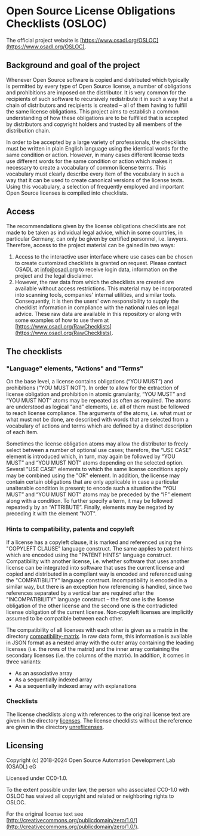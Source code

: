 # Open Source License Obligations Checklists (OSLOC)
The official project website is [https://www.osadl.org/OSLOC](https://www.osadl.org/OSLOC).
## Background and goal of the project
Whenever Open Source software is copied and distributed which typically is permitted by every type of Open Source license, a number of obligations and prohibitions are imposed on the distributor. It is very common for the recipients of such software to recursively redistribute it in such a way that a chain of distributors and recipients is created &ndash; all of them having to fulfill the same license obligations. This project aims to establish a common understanding of how these obligations are to be fulfilled that is accepted by distributors and copyright holders and trusted by all members of the distribution chain.

In order to be accepted by a large variety of professionals, the checklists must be written in plain English language using the identical words for the same condition or action. However, in many cases different license texts use different words for the same condition or action which makes it necessary to create a vocabulary of common license terms. This vocabulary must clearly describe every item of the vocabulary in such a way that it can be used to create canonical versions of the license texts. Using this vocabulary, a selection of frequently employed and important Open Source licenses is compiled into checklists.
## Access
The recommendations given by the license obligations checklists are not made to be taken as individual legal advice, which in some countries, in particular Germany, can only be given by certified personnel, i.e. lawyers. Therefore, access to the project material can be gained in two ways:
1. Access to the interactive user interface where use cases can be chosen to create customized checklists is granted on request. Please contact OSADL at info@osadl.org to receive login data, information on the project and the legal disclaimer.
2. However, the raw data from which the checklists are created are available without access restrictions. This material may be incorporated into scanning tools, companies' internal utilities, and similar tools. Consequently, it is then the users' own responsibility to supply the checklist information in compliance with the national rules on legal advice. These raw data are available in this repository or along with some examples of how to use them at [https://www.osadl.org/RawChecklists](https://www.osadl.org/RawChecklists).
## The checklists
### "Language" elements, "Actions" and "Terms"
On the base level, a license contains obligations (“YOU MUST”) and prohibitions (“YOU MUST NOT”). In order to allow for the extraction of license obligation and prohibition in atomic granularity, “YOU MUST” and “YOU MUST NOT” atoms may be repeated as often as required. The atoms are understood as logical “and” elements, i.e. all of them must be followed to reach license compliance. The arguments of the atoms, i.e. what must or what must not be done, are described with words that are selected from a vocabulary of actions and terms which are defined by a distinct description of each item.

Sometimes the license obligation atoms may allow the distributor to freely select between a number of optional use cases; therefore, the “USE CASE” element is introduced which, in turn, may again be followed by “YOU MUST” and “YOU MUST NOT” atoms depending on the selected option. Several "USE CASE" elements to which the same license conditions apply may be combined using the "OR" element. In addition, the license may contain certain obligations that are only applicable in case a particular unalterable condition is present; to encode such a situation the “YOU MUST” and “YOU MUST NOT” atoms may be preceded by the “IF” element along with a condition. To further specify a term, it may be followed repeatedly by an “ATTRIBUTE”. Finally, elements may be negated by preceding it with the element "NOT".
### Hints to compatibility, patents and copyleft
If a license has a copyleft clause, it is marked and referenced using the "COPYLEFT CLAUSE" language construct. The same applies to patent hints which are encoded using the "PATENT HINTS" language construct. Compatibility with another license, i.e. whether software that uses another license can be integrated into software that uses the current license and copied and distributed in a compliant way is encoded and referenced using the "COMPATIBILITY" language construct. Incompatibility is encoded in a similar way, but there is an exception how referencing is handled, since two references separated by a vertical bar are required after the "INCOMPATIBILITY" language construct &ndash; the first one is the license obligation of the other license and the second one is the contradicted license obligation of the current license. Non-copyleft licenses are implicitly assumed to be compatible between each other.

The compatibility of all licenses with each other is given as a matrix in the directory [compatibility-matrix](https://github.com/osadl/OSSLCC/tree/master/compatibility-matrix). In raw data form, this information is available in JSON format as a nested array with the outer array containing the leading licenses (i.e. the rows of the matrix) and the inner array containing the secondary licenses (i.e. the columns of the matrix). In addition, it comes in three variants:
* As an associative array
* As a sequentially indexed array
* As a sequentially indexed array with explanations
### Checklists
The license checklists along with references to the original license text are given in the directory [licenses](https://github.com/osadl/OSSLCC/tree/master/licenses). The license checklists without the reference are given in the directory [unreflicenses](https://github.com/osadl/OSSLCC/tree/master/unreflicenses).
## Licensing
Copyright (c) 2018-2024 Open Source Automation Development Lab (OSADL) eG  

Licensed under CC0-1.0.

To the extent possible under law, the person who associated CC0-1.0 with OSLOC has waived all copyright and related or neighboring rights to OSLOC.

For the original license text see [http://creativecommons.org/publicdomain/zero/1.0/](http://creativecommons.org/publicdomain/zero/1.0/).
